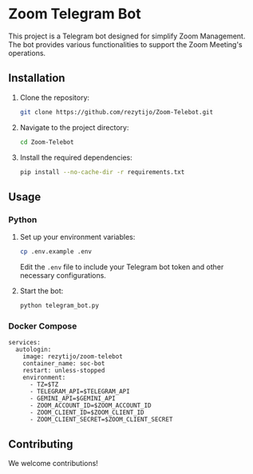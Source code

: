 # Zoom Telegram Bot

This project is a Telegram bot designed for simplify Zoom Management. The bot provides various functionalities to support the Zoom Meeting's operations.

## Installation

1. Clone the repository:
    ```bash
    git clone https://github.com/rezytijo/Zoom-Telebot.git
    ```
2. Navigate to the project directory:
    ```bash
    cd Zoom-Telebot
    ```
3. Install the required dependencies:
    ```bash
    pip install --no-cache-dir -r requirements.txt
    ```

## Usage

### Python
1. Set up your environment variables:
    ```bash
    cp .env.example .env
    ```
    Edit the `.env` file to include your Telegram bot token and other necessary configurations.

2. Start the bot:
    ```bash
    python telegram_bot.py
    ```

### Docker Compose
```Docker Compose
services:
  autologin:
    image: rezytijo/zoom-telebot
    container_name: soc-bot
    restart: unless-stopped
    environment:
      - TZ=$TZ
      - TELEGRAM_API=$TELEGRAM_API
      - GEMINI_API=$GEMINI_API
      - ZOOM_ACCOUNT_ID=$ZOOM_ACCOUNT_ID
      - ZOOM_CLIENT_ID=$ZOOM_CLIENT_ID
      - ZOOM_CLIENT_SECRET=$ZOOM_CLIENT_SECRET
```

## Contributing

We welcome contributions!
